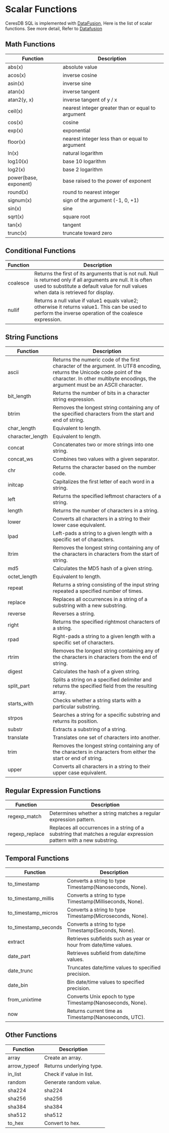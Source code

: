 # Scalar Functions

CeresDB SQL is implemented with [DataFusion](https://github.com/CeresDB/arrow-datafusion), Here is the list of scalar functions. See more detail, Refer to [Datafusion](https://github.com/CeresDB/arrow-datafusion/blob/master/docs/source/user-guide/sql/scalar_functions.md)

## Math Functions

| Function              | Description                                       |
| --------------------- | ------------------------------------------------- |
| abs(x)                | absolute value                                    |
| acos(x)               | inverse cosine                                    |
| asin(x)               | inverse sine                                      |
| atan(x)               | inverse tangent                                   |
| atan2(y, x)           | inverse tangent of y / x                          |
| ceil(x)               | nearest integer greater than or equal to argument |
| cos(x)                | cosine                                            |
| exp(x)                | exponential                                       |
| floor(x)              | nearest integer less than or equal to argument    |
| ln(x)                 | natural logarithm                                 |
| log10(x)              | base 10 logarithm                                 |
| log2(x)               | base 2 logarithm                                  |
| power(base, exponent) | base raised to the power of exponent              |
| round(x)              | round to nearest integer                          |
| signum(x)             | sign of the argument (-1, 0, +1)                  |
| sin(x)                | sine                                              |
| sqrt(x)               | square root                                       |
| tan(x)                | tangent                                           |
| trunc(x)              | truncate toward zero                              |

## Conditional Functions

| Function | Description                                                                                                                                                                                              |
| -------- | -------------------------------------------------------------------------------------------------------------------------------------------------------------------------------------------------------- |
| coalesce | Returns the first of its arguments that is not null. Null is returned only if all arguments are null. It is often used to substitute a default value for null values when data is retrieved for display. |
| nullif   | Returns a null value if value1 equals value2; otherwise it returns value1. This can be used to perform the inverse operation of the coalesce expression.                                                 |

## String Functions

| Function         | Description                                                                                                                                                                                                |
| ---------------- | ---------------------------------------------------------------------------------------------------------------------------------------------------------------------------------------------------------- |
| ascii            | Returns the numeric code of the first character of the argument. In UTF8 encoding, returns the Unicode code point of the character. In other multibyte encodings, the argument must be an ASCII character. |
| bit_length       | Returns the number of bits in a character string expression.                                                                                                                                               |
| btrim            | Removes the longest string containing any of the specified characters from the start and end of string.                                                                                                    |
| char_length      | Equivalent to length.                                                                                                                                                                                      |
| character_length | Equivalent to length.                                                                                                                                                                                      |
| concat           | Concatenates two or more strings into one string.                                                                                                                                                          |
| concat_ws        | Combines two values with a given separator.                                                                                                                                                                |
| chr              | Returns the character based on the number code.                                                                                                                                                            |
| initcap          | Capitalizes the first letter of each word in a string.                                                                                                                                                     |
| left             | Returns the specified leftmost characters of a string.                                                                                                                                                     |
| length           | Returns the number of characters in a string.                                                                                                                                                              |
| lower            | Converts all characters in a string to their lower case equivalent.                                                                                                                                        |
| lpad             | Left-pads a string to a given length with a specific set of characters.                                                                                                                                    |
| ltrim            | Removes the longest string containing any of the characters in characters from the start of string.                                                                                                        |
| md5              | Calculates the MD5 hash of a given string.                                                                                                                                                                 |
| octet_length     | Equivalent to length.                                                                                                                                                                                      |
| repeat           | Returns a string consisting of the input string repeated a specified number of times.                                                                                                                      |
| replace          | Replaces all occurrences in a string of a substring with a new substring.                                                                                                                                  |
| reverse          | Reverses a string.                                                                                                                                                                                         |
| right            | Returns the specified rightmost characters of a string.                                                                                                                                                    |
| rpad             | Right-pads a string to a given length with a specific set of characters.                                                                                                                                   |
| rtrim            | Removes the longest string containing any of the characters in characters from the end of string.                                                                                                          |
| digest           | Calculates the hash of a given string.                                                                                                                                                                     |
| split_part       | Splits a string on a specified delimiter and returns the specified field from the resulting array.                                                                                                         |
| starts_with      | Checks whether a string starts with a particular substring.                                                                                                                                                |
| strpos           | Searches a string for a specific substring and returns its position.                                                                                                                                       |
| substr           | Extracts a substring of a string.                                                                                                                                                                          |
| translate        | Translates one set of characters into another.                                                                                                                                                             |
| trim             | Removes the longest string containing any of the characters in characters from either the start or end of string.                                                                                          |
| upper            | Converts all characters in a string to their upper case equivalent.                                                                                                                                        |

## Regular Expression Functions

| Function       | Description                                                                                                         |
| -------------- | ------------------------------------------------------------------------------------------------------------------- |
| regexp_match   | Determines whether a string matches a regular expression pattern.                                                   |
| regexp_replace | Replaces all occurrences in a string of a substring that matches a regular expression pattern with a new substring. |

## Temporal Functions

| Function             | Description                                                     |
| -------------------- | --------------------------------------------------------------- |
| to_timestamp         | Converts a string to type Timestamp(Nanoseconds, None).         |
| to_timestamp_millis  | Converts a string to type Timestamp(Milliseconds, None).        |
| to_timestamp_micros  | Converts a string to type Timestamp(Microseconds, None).        |
| to_timestamp_seconds | Converts a string to type Timestamp(Seconds, None).             |
| extract              | Retrieves subfields such as year or hour from date/time values. |
| date_part            | Retrieves subfield from date/time values.                       |
| date_trunc           | Truncates date/time values to specified precision.              |
| date_bin             | Bin date/time values to specified precision.                    |
| from_unixtime        | Converts Unix epoch to type Timestamp(Nanoseconds, None).       |
| now                  | Returns current time as Timestamp(Nanoseconds, UTC).            |

## Other Functions

| Function     | Description              |
| ------------ | ------------------------ |
| array        | Create an array.         |
| arrow_typeof | Returns underlying type. |
| in_list      | Check if value in list.  |
| random       | Generate random value.   |
| sha224       | sha224                   |
| sha256       | sha256                   |
| sha384       | sha384                   |
| sha512       | sha512                   |
| to_hex       | Convert to hex.          |
